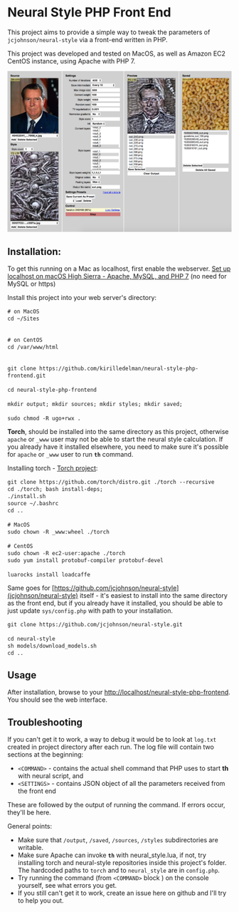 # Neural Style PHP Front End

This project aims to provide a simple way to tweak the parameters of `jcjohnson/neural-style` 
via a front-end written in PHP.  

This project was developed and tested on MacOS, as well as
Amazon EC2 CentOS instance, using Apache with PHP 7.

![Screenshot](https://github.com/kirilledelman/neural-style-php-frontend/blob/master/css/screenshot.png?raw=true "Screenshot")

## Installation:

To get this running on a Mac as localhost, first enable the webserver.
[Set up localhost on macOS High Sierra - Apache, MySQL, and PHP 7](https://websitebeaver.com/set-up-localhost-on-macos-high-sierra-apache-mysql-and-php-7-with-sslhttps) (no need for MySQL or https)

Install this project into your web server's directory:

```
# on MacOS
cd ~/Sites
 

# on CentOS
cd /var/www/html
 

git clone https://github.com/kirilledelman/neural-style-php-frontend.git
 
cd neural-style-php-frontend

mkdir output; mkdir sources; mkdir styles; mkdir saved;

sudo chmod -R ugo+rwx .
```

**Torch**, should be installed into the same directory as this project, otherwise `apache` or `_www` user may not be
able to start the neural style calculation. If you already have it installed elsewhere, you need to make sure
it's possible for `apache` or `_www` user to run **`th`** command.
  
Installing torch - [Torch project](https://github.com/torch/distro):
  
```  
git clone https://github.com/torch/distro.git ./torch --recursive
cd ./torch; bash install-deps;
./install.sh
source ~/.bashrc
cd ..
 
# MacOS   
sudo chown -R _www:wheel ./torch
 
# CentOS   
sudo chown -R ec2-user:apache ./torch
sudo yum install protobuf-compiler protobuf-devel
  
luarocks install loadcaffe
```

Same goes for [https://github.com/jcjohnson/neural-style](jcjohnson/neural-style) itself - it's easiest to install into the same directory as the front end, but
if you already have it installed, you should be able to just update `sys/config.php` with path to
your installation.

```
git clone https://github.com/jcjohnson/neural-style.git
  
cd neural-style
sh models/download_models.sh
cd ..
```

## Usage

After installation, browse to your [http://localhost/neural-style-php-frontend](http://localhost/neural-style-php-frontend). You should see 
the web interface.

## Troubleshooting

If you can't get it to work, a way to debug it would be to look at `log.txt` created in project directory after each run.
The log file will contain two sections at the beginning:
 * `<COMMAND>` - contains the actual shell command that PHP uses to start **th** with neural script, and
 * `<SETTINGS>` - contains JSON object of all the parameters received from the front end
 
These are followed by the output of running the command. If errors occur, they'll be here.

General points:  
 
* Make sure that `/output`, `/saved`, `/sources`, `/styles` subdirectories are writable.
* Make sure Apache can invoke **`th`** with neural_style.lua, if not, try installing torch and neural-style repositories inside this project's folder. 
The hardcoded paths to `torch` and to `neural_style` are in `config.php`.  
* Try running the command (from `<COMMAND>` block ) on the console yourself, see what errors you get.  
* If you still can't get it to work, create an issue here on github and I'll try to help you out.
 
